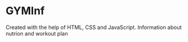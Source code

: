 # GYMInf
Created with the help of HTML, CSS and JavaScript. Information about nutrion and workout plan
